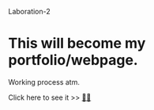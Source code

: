 Laboration-2

# This will become my portfolio/webpage. 
Working process atm.


Click here to see it >> [🙋‍♀️](https://mikaelaand.github.io/Laboration-2/)
